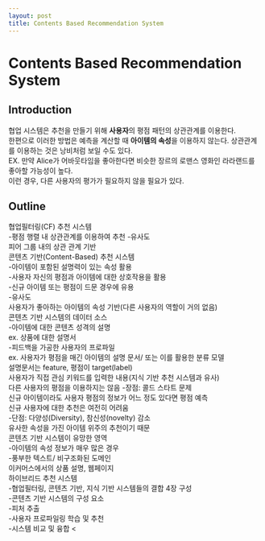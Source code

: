 ```yaml
---
layout: post
title: Contents Based Recommendation System
---
```


# Contents Based Recommendation System <br/>
## Introduction <br/>
협업 시스템은 추천을 만들기 위해 **사용자**의 평점 패턴의 상관관계를 이용한다. <br/>
한편으로 이러한 방법은 예측을 계산할 때 **아이템의 속성**을 이용하지 않는다. 상관관계를 이용하는 것은 낭비처럼 보일 수도 있다.<br/> 
EX. 만약 Alice가 어바웃타임을 좋아한다면 비슷한 장르의 로맨스 영화인 라라랜드를 좋아할 가능성이 높다. <br/>
이런 경우, 다른 사용자의 평가가 필요하지 않을 필요가 있다. <br/>

## Outline <br/>
협업필터링(CF) 추천 시스템 <br/>
 -평점 행렬 내 상관관계를 이용하여 추천
-유사도<br/>
  피어 그룹 내의 상관 관계 기반<br/>
콘텐츠 기반(Content-Based) 추천 시스템 <br/>
-아이템이 포함된 설명력이 있는 속성 활용 <br/>
-사용자 자신의 평점과 아이템에 대한 상호작용을 활용 <br/>
-신규 아이템 또는 평점이 드문 경우에 유용<br/>
-유사도<br/>
  사용자가 좋아하는 아이템의 속성 기반(다른 사용자의 역할이 거의 없음)<br/>
콘텐츠 기반 시스템의 데이터 소스 <br/>
-아이템에 대한 콘텐츠 성격의 설명<br/>
ex. 상품에 대한 설명서<br/>
-피드백을 가공한 사용자의 프로파일<br/>
ex. 사용자가 평점을 매긴 아이템의 설명 문서/ 또는 이를 활용한 분류 모델<br/>
설명문서는 feature, 평점이 target(label)<br/>
사용자가 직접 관심 키워드를 입력한 내용(지식 기반 추천 시스템과 유사)<br/>
다른 사용자의 평점을 이용하지는 않음
-장점: 콜드 스타트 문제<br/>
  신규 아이템이라도 사용자 평점의 정보가 어느 정도 있다면 평점 예측 <br/>
  신규 사용자에 대한 추천은 여전히 어려움<br/>
-단점: 다양성(Diversity), 참신성(novelty) 감소 <br/>
  유사한 속성을 가진 아이템 위주의 추천이기 때문<br/>
콘텐츠 기반 시스템이 유망한 영역<br/>
-아이템의 속성 정보가 매우 많은 경우<br/>
-풍부한 텍스트/ 비구조화된 도메인<br/>
  이커머스에서의 상품 설명, 웹페이지<br/>
하이브리드 추천 시스템<br/>
-협업필터링, 콘텐츠 기반, 지식 기반 시스템들의 결합
4장 구성 <br/>
-콘텐츠 기반 시스템의 구성 요소 <br/>
-피처 추출 <br/>
-사용자 프로파일링 학습 및 추천 <br/>
-시스템 비교 및 융합 <
